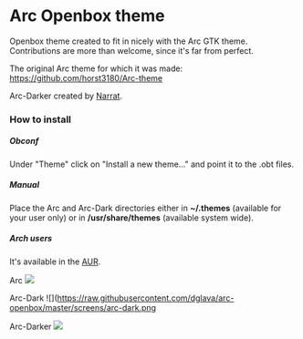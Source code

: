 # Arc Openbox theme

Openbox theme created to fit in nicely with the Arc GTK theme.
Contributions are more than welcome, since it's far from perfect.

The original Arc theme for which it was made:
https://github.com/horst3180/Arc-theme

Arc-Darker created by [Narrat](https://github.com/Narrat).

### How to install
##### Obconf
Under "Theme" click on "Install a new theme..." and point it to the .obt files.
##### Manual
Place the Arc and Arc-Dark directories either in **~/.themes** (available for your user only) or in **/usr/share/themes** (available system wide).
##### Arch users
It's available in the [AUR](https://aur.archlinux.org/packages/openbox-arc-git/).

Arc
![](https://raw.githubusercontent.com/dglava/arc-openbox/master/screens/arc.png)

Arc-Dark
![](https://raw.githubusercontent.com/dglava/arc-openbox/master/screens/arc-dark.png

Arc-Darker
![](https://raw.githubusercontent.com/dglava/arc-openbox/master/screens/arc-darker.png)
